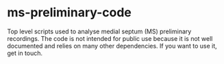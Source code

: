 # ms-preliminary-code
Top level scripts used to analyse medial septum (MS) preliminary recordings. The code is not intended for public use because it is not well documented and relies on many other dependencies. If you  want to use it, get in touch.
